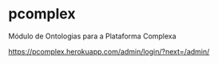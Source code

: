 # pcomplex
Módulo de Ontologias para a Plataforma Complexa

https://pcomplex.herokuapp.com/admin/login/?next=/admin/